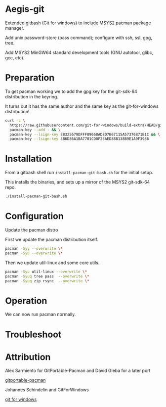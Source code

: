 # Aegis-git

Extended gitbash (Git for windows) to include MSYS2 pacman package manager.

Add unix password-store (pass command); configure with ssh, ssl, gpg, tree.

Add MSYS2 MinGW64 standard development tools (GNU autotool, glibc, gcc, etc).


# Preparation

To get pacman working we to add the gpg key for the git-sdk-64 distribution in the keyring.

It turns out it has the same author and the same key as the git-for-windows distribution!


```bash
curl -L \
  https://raw.githubusercontent.com/git-for-windows/build-extra/HEAD/git-for-windows-keyring/git-for-windows.gpg | \
  pacman-key --add - && \
  pacman-key --lsign-key E8325679DFFF09668AD8D7B67115A57376871B1C && \
  pacman-key --lsign-key 3B6D86A1BA7701CD0F23AED888138B9E1A9F3986
```


# Installation

From a gitbash shell run `install-pacman-git-bash.sh` for the initial setup.

This installs the binaries, and sets up a mirror of the MSYS2 git-sdk-64 repo.


```bash
./install-pacman-git-bash.sh
```

  

# Configuration

Update the pacman distro


First we update the pacman distribution itself.

```bash
pacman -Syy --overwrite \*
pacman -Syu --overwrite \*
```

Then we update util-linux and some core utils.

```bash
pacman -Syu util-linux --overwrite \*
pacman -Syuq tree pass  --overwrite \*
pacman -Syuq zip rsync  --overwrite \*
```


# Operation

We can now run pacman normally.



# Troubleshoot



# Attribution

Alex Sarmiento for GitPortable-Pacman and David Gleba for a later port

[gitportable-pacman](https://github.com/dgleba/gitportable-pacman)


Johannes Schindelin and GitForWindows

[git for windows](https://gitforwindows.org/install-inside-msys2-proper.html)


